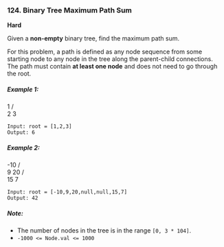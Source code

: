### 124. Binary Tree Maximum Path Sum
**Hard**

Given a **non-empty** binary tree, find the maximum path sum.

For this problem, a path is defined as any node sequence from some starting node to any node in the tree along the parent-child connections. The path must contain **at least one node** and does not need to go through the root.

##### Example 1:

  1
 / \
2   3

```
Input: root = [1,2,3]
Output: 6
```

##### Example 2:

 -10
 / \
9  20
  /  \
 15   7

```
Input: root = [-10,9,20,null,null,15,7]
Output: 42
```

##### Note:
* The number of nodes in the tree is in the range `[0, 3 * 104]`.
* `-1000 <= Node.val <= 1000`